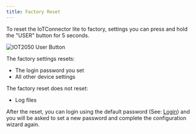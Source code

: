 ```yaml
---
title: Factory Reset
---
```


To reset the IoTConnector lite to factory, settings you can press and hold the "USER" button for 5 seconds.

![IOT2050 User Button](/content/IoT2050UserButton.png)

The factory settings resets:

- The login password you set
- All other device settings

The factory reset does not reset:

- Log files

After the reset, you can login using the default password (See: [Login](tutorial/GettingStarted.md#Login)) and you will be asked to set a new password and complete the configuration wizard again.
